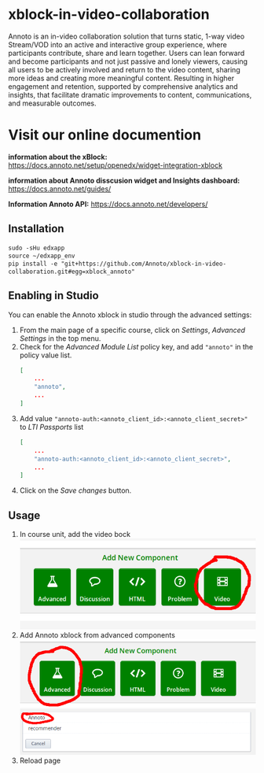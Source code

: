 # xblock-in-video-collaboration
Annoto is an in-video collaboration solution that turns static, 1-way video Stream/VOD into an active and interactive group experience, where participants contribute, share and learn together.  Users can lean forward and become participants and not just passive and lonely viewers, causing all users to be actively involved and return to the video content, sharing more ideas and creating more meaningful content. Resulting in higher engagement and retention, supported by comprehensive analytics and insights, that facilitate dramatic improvements to content, communications, and measurable outcomes.

# Visit our online documention
**information about the xBlock:**
https://docs.annoto.net/setup/openedx/widget-integration-xblock

**information about Annoto disscusion widget and Insights dashboard:**
https://docs.annoto.net/guides/

**Information Annoto API:**
https://docs.annoto.net/developers/

## Installation

```shell
sudo -sHu edxapp
source ~/edxapp_env
pip install -e "git+https://github.com/Annoto/xblock-in-video-collaboration.git#egg=xblock_annoto"
```

## Enabling in Studio

You can enable the Annoto xblock in studio through the advanced
settings:

1. From the main page of a specific course, click on *Settings*,
   *Advanced Settings* in the top menu.
2. Check for the *Advanced Module List* policy key, and add
   `"annoto"` in the policy value list.
    ```json
    [
        ...
        "annoto",
        ...
    ]
    ```
3. Add value `"annoto-auth:<annoto_client_id>:<annoto_client_secret>"` to *LTI Passports* list
    ```json
    [
        ...
        "annoto-auth:<annoto_client_id>:<annoto_client_secret>",
        ...
    ]
    ```
4. Click on the *Save changes* button.

## Usage

1. In course unit, add the video bock
    ![Add Video](doc/img/add_video.png)
2. Add Annoto xblock from advanced components
    ![Add Advanced](doc/img/add_advanced.png)
    ![Add Annoto](doc/img/add_annoto.png)
3. Reload page
